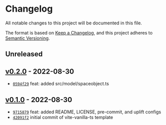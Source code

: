 # Changelog

All notable changes to this project will be documented in this file.

The format is based on [Keep a Changelog](https://keepachangelog.com/en/1.0.0/), and this project adheres to [Semantic Versioning](https://semver.org/spec/v2.0.0.html).

## Unreleased

## [v0.2.0](https://github.com/jhugon/orbitalGameTs/releases/tag/v0.2.0) - 2022-08-30

- [`0594f29`](https://github.com/jhugon/orbitalGameTs/commit/0594f2918aef15cc3304bc7db45eb4bd76afcbb6) feat: added src/model/spaceobject.ts

## [v0.1.0](https://github.com/jhugon/orbitalGameTs/releases/tag/v0.1.0) - 2022-08-30

- [`9715879`](https://github.com/jhugon/orbitalGameTs/commit/9715879bcedcfc3e25773019a783d0871f199383) feat: added README, LICENSE, pre-commit, and uplift configs
- [`42091f2`](https://github.com/jhugon/orbitalGameTs/commit/42091f28a35384487fb540f3eb6d83b0a9686de8) initial commit of vite-vanilla-ts template

